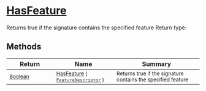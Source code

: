 # [HasFeature](./Signature-100663443.md)

Returns true if the signature contains the specified feature
Return type:
## Methods

| Return | Name | Summary | 
| --- | --- | --- | 
| <sub>[Boolean](https://docs.microsoft.com/en-us/dotnet/api/System.Boolean)</sub><img width=200/>| <sub>[HasFeature](./Signature-100663443.md) ( [`FeatureDescriptor`](./../FeatureDescriptor.md) )</sub>| <sub>Returns true if the signature contains the specified feature</sub><img width=200/>| <br>


